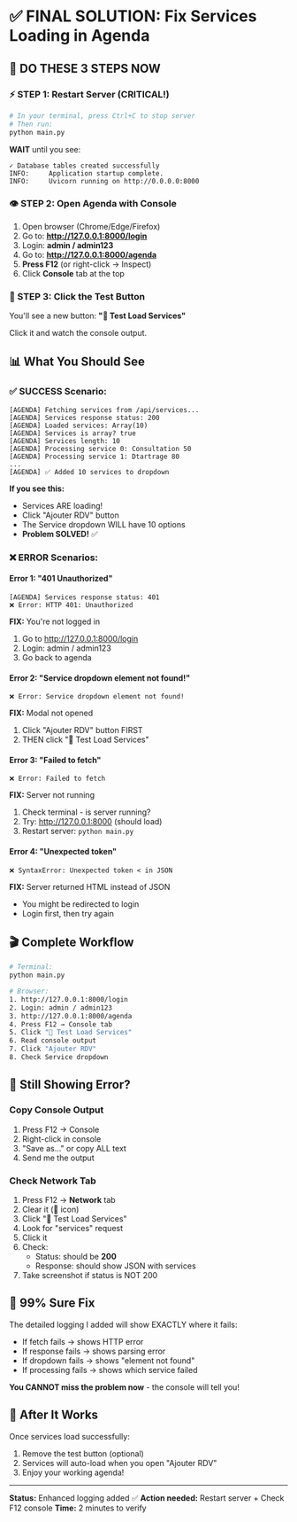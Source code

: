 # ✅ FINAL SOLUTION: Fix Services Loading in Agenda

## 🎯 DO THESE 3 STEPS NOW

### ⚡ STEP 1: Restart Server (CRITICAL!)
```bash
# In your terminal, press Ctrl+C to stop server
# Then run:
python main.py
```

**WAIT** until you see:
```
✓ Database tables created successfully
INFO:     Application startup complete.
INFO:     Uvicorn running on http://0.0.0.0:8000
```

### 👁️ STEP 2: Open Agenda with Console
1. Open browser (Chrome/Edge/Firefox)
2. Go to: **http://127.0.0.1:8000/login**
3. Login: **admin / admin123**
4. Go to: **http://127.0.0.1:8000/agenda**
5. **Press F12** (or right-click → Inspect)
6. Click **Console** tab at the top

### 🔬 STEP 3: Click the Test Button
You'll see a new button: **"🔄 Test Load Services"**

Click it and watch the console output.

## 📊 What You Should See

### ✅ SUCCESS Scenario:
```
[AGENDA] Fetching services from /api/services...
[AGENDA] Services response status: 200
[AGENDA] Loaded services: Array(10)
[AGENDA] Services is array? true
[AGENDA] Services length: 10
[AGENDA] Processing service 0: Consultation 50
[AGENDA] Processing service 1: Dtartrage 80
...
[AGENDA] ✅ Added 10 services to dropdown
```

**If you see this:** 
- Services ARE loading!
- Click "Ajouter RDV" button
- The Service dropdown WILL have 10 options
- **Problem SOLVED!** ✅

### ❌ ERROR Scenarios:

#### Error 1: "401 Unauthorized"
```
[AGENDA] Services response status: 401
❌ Error: HTTP 401: Unauthorized
```
**FIX:** You're not logged in
1. Go to http://127.0.0.1:8000/login
2. Login: admin / admin123
3. Go back to agenda

#### Error 2: "Service dropdown element not found!"
```
❌ Error: Service dropdown element not found!
```
**FIX:** Modal not opened
1. Click "Ajouter RDV" button FIRST
2. THEN click "🔄 Test Load Services"

#### Error 3: "Failed to fetch"
```
❌ Error: Failed to fetch
```
**FIX:** Server not running
1. Check terminal - is server running?
2. Try: http://127.0.0.1:8000 (should load)
3. Restart server: `python main.py`

#### Error 4: "Unexpected token"
```
❌ SyntaxError: Unexpected token < in JSON
```
**FIX:** Server returned HTML instead of JSON
- You might be redirected to login
- Login first, then try again

## 🎬 Complete Workflow

```bash
# Terminal:
python main.py

# Browser:
1. http://127.0.0.1:8000/login
2. Login: admin / admin123
3. http://127.0.0.1:8000/agenda
4. Press F12 → Console tab
5. Click "🔄 Test Load Services"
6. Read console output
7. Click "Ajouter RDV"
8. Check Service dropdown
```

## 🐛 Still Showing Error?

### Copy Console Output
1. Press F12 → Console
2. Right-click in console
3. "Save as..." or copy ALL text
4. Send me the output

### Check Network Tab
1. Press F12 → **Network** tab
2. Clear it (🚫 icon)
3. Click "🔄 Test Load Services"
4. Look for "services" request
5. Click it
6. Check:
   - Status: should be **200**
   - Response: should show JSON with services
7. Take screenshot if status is NOT 200

## 💯 99% Sure Fix

The detailed logging I added will show EXACTLY where it fails:
- If fetch fails → shows HTTP error
- If response fails → shows parsing error  
- If dropdown fails → shows "element not found"
- If processing fails → shows which service failed

**You CANNOT miss the problem now** - the console will tell you!

## 🚀 After It Works

Once services load successfully:
1. Remove the test button (optional)
2. Services will auto-load when you open "Ajouter RDV"
3. Enjoy your working agenda!

---

**Status:** Enhanced logging added ✅
**Action needed:** Restart server + Check F12 console
**Time:** 2 minutes to verify

